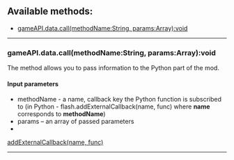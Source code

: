 ## Available methods:

- [gameAPI.data.call(methodName:String, params:Array):void](#gameAPIdatacallmethodNameString-paramsArrayvoid)

---

### gameAPI.data.call(methodName:String, params:Array):void
The method allows you to pass information to the Python part of the mod.

#### Input parameters
- methodName - a name, callback key the Python function is subscribed to (in Python - flash.addExternalCallback(name, func) where **name** corresponds to **methodName**)
- params – an array of passed parameters
- 
[addExternalCallback(name, func)](../PythonAPI/flash.md/addExternalCallbackname-func)

---

